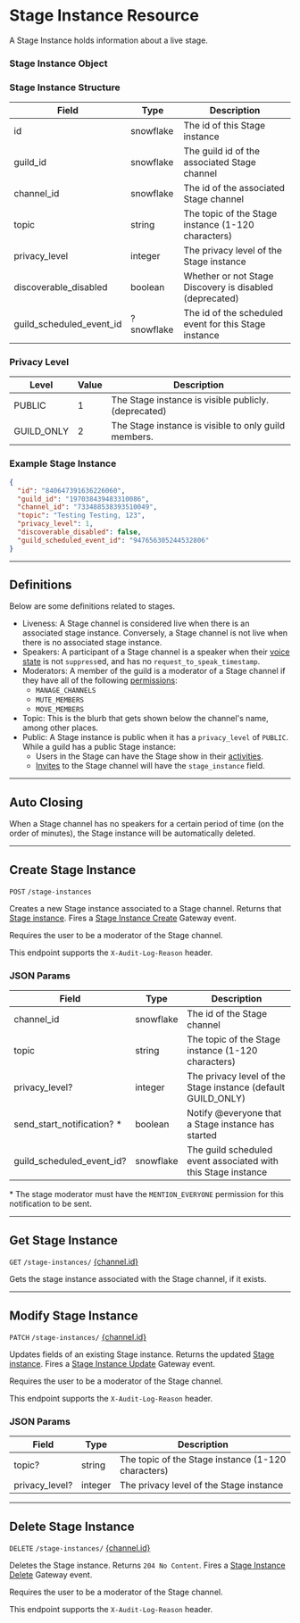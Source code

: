 # Stage Instance Resource

A Stage Instance holds information about a live stage.


### Stage Instance Object


### Stage Instance Structure

Field | Type | Description
--- | --- | ---
id | snowflake | The id of this Stage instance
guild_id | snowflake | The guild id of the associated Stage channel
channel_id | snowflake | The id of the associated Stage channel
topic | string | The topic of the Stage instance (1-120 characters)
privacy_level | integer | The privacy level of the Stage instance
discoverable_disabled | boolean | Whether or not Stage Discovery is disabled (deprecated)
guild_scheduled_event_id | ?snowflake | The id of the scheduled event for this Stage instance


### Privacy Level

Level | Value | Description
--- | --- | ---
PUBLIC | 1 | The Stage instance is visible publicly. (deprecated)
GUILD_ONLY | 2 | The Stage instance is visible to only guild members.


### Example Stage Instance
```json
{
  "id": "840647391636226060",
  "guild_id": "197038439483310086",
  "channel_id": "733488538393510049",
  "topic": "Testing Testing, 123",
  "privacy_level": 1,
  "discoverable_disabled": false,
  "guild_scheduled_event_id": "947656305244532806"
}
```



---

## Definitions

Below are some definitions related to stages.

-   Liveness: A Stage channel is considered live when there is an associated stage instance. Conversely, a Stage channel is not live when there is no associated stage instance.
-   Speakers: A participant of a Stage channel is a speaker when their [voice state](/docs/resources/voice#voice-state-object) is not `suppress`ed, and has no `request_to_speak_timestamp`.
-   Moderators: A member of the guild is a moderator of a Stage channel if they have all of the following [permissions](/docs/topics/permissions#permissions):
    -   `MANAGE_CHANNELS`
    -   `MUTE_MEMBERS`
    -   `MOVE_MEMBERS`
-   Topic: This is the blurb that gets shown below the channel's name, among other places.
-   Public: A Stage instance is public when it has a `privacy_level` of `PUBLIC`. While a guild has a public Stage instance:
    -   Users in the Stage can have the Stage show in their [activities](/docs/events/gateway-events#presence).
    -   [Invites](/docs/resources/invite#invite-object) to the Stage channel will have the `stage_instance` field.



---

## Auto Closing

When a Stage channel has no speakers for a certain period of time (on the order of minutes), the Stage instance will be automatically deleted.



---

## Create Stage Instance

`POST` `/stage-instances`

Creates a new Stage instance associated to a Stage channel. Returns that [Stage instance](/docs/resources/stage-instance#stage-instance-object-stage-instance-structure). Fires a [Stage Instance Create](/docs/events/gateway-events#stage-instance-create) Gateway event.

Requires the user to be a moderator of the Stage channel.

This endpoint supports the `X-Audit-Log-Reason` header.


### JSON Params

Field | Type | Description
--- | --- | ---
channel_id | snowflake | The id of the Stage channel
topic | string | The topic of the Stage instance (1-120 characters)
privacy_level? | integer | The privacy level of the Stage instance (default GUILD_ONLY)
send_start_notification? * | boolean | Notify @everyone that a Stage instance has started
guild_scheduled_event_id? | snowflake | The guild scheduled event associated with this Stage instance

\* The stage moderator must have the `MENTION_EVERYONE` permission for this notification to be sent.



---

## Get Stage Instance

`GET` `/stage-instances/` [{channel.id}](/docs/resources/channel#channel-object)

Gets the stage instance associated with the Stage channel, if it exists.



---

## Modify Stage Instance

`PATCH` `/stage-instances/` [{channel.id}](/docs/resources/channel#channel-object)

Updates fields of an existing Stage instance. Returns the updated [Stage instance](/docs/resources/stage-instance#stage-instance-object-stage-instance-structure). Fires a [Stage Instance Update](/docs/events/gateway-events#stage-instance-update) Gateway event.

Requires the user to be a moderator of the Stage channel.

This endpoint supports the `X-Audit-Log-Reason` header.


### JSON Params

Field | Type | Description
--- | --- | ---
topic? | string | The topic of the Stage instance (1-120 characters)
privacy_level? | integer | The privacy level of the Stage instance



---

## Delete Stage Instance

`DELETE` `/stage-instances/` [{channel.id}](/docs/resources/channel#channel-object)

Deletes the Stage instance. Returns `204 No Content`. Fires a [Stage Instance Delete](/docs/events/gateway-events#stage-instance-delete) Gateway event.

Requires the user to be a moderator of the Stage channel.

This endpoint supports the `X-Audit-Log-Reason` header.
